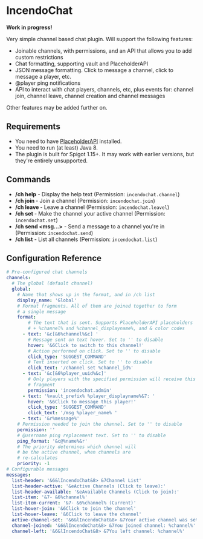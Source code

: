 # IncendoChat

**Work in progress!** 

Very simple channel based chat plugin. Will support the following features:
- Joinable channels, with permissions, and an API that allows you to add custom restrictions
- Chat formatting, supporting vault and PlaceholderAPI 
- JSON message formatting. Click to message a channel, click to message a player, etc. 
- @player ping notifications
- API to interact with chat players, channels, etc, plus events for: channel join,
 channel leave, channel creation and channel messages

Other features may be added further on.

## Requirements
- You need to have [PlaceholderAPI](https://www.spigotmc.org/resources/placeholderapi.6245/) installed.
- You need to run (at least) Java 8.
- The plugin is built for Spigot 1.15+. It may work with earlier versions, but they're entirely unsupported.

## Commands
- **/ch help** - Display the help text (Permission: `incendochat.channel`)
- **/ch join <channel>** - Join a channel (Permission: `incendochat.join`)
- **/ch leave <channel>** - Leave a channel (Permission: `incendochat.leavel`)
- **/ch set <channel>** - Make the channel your active channel (Permission: `incendochat.set`)
- **/ch send <channel> <msg...>** - Send a message to a channel you're in (Permission: `incendochat.send`)
- **/ch list** - List all channels (Permission: `incendochat.list`)

## Configuration Reference

```yaml
# Pre-configured chat channels
channels:
  # The global (default channel)
  global:
    # Name that shows up in the format, and in /ch list
    display_name: 'Global'
    # Format fragments. All of them are joined together to form
    # a single message
    format:
        # The text that is sent. Supports PlaceholderAPI placeholders
        # + %channel% and %channel_displayname%, and & color codes
      - text: '&c[&6%channel%&c] '
        # Message sent on text hover. Set to '' to disable 
        hover: '&6Click to switch to this channel!'
        # Action performed on click. Set to '' to disable
        click_type: 'SUGGEST_COMMAND'
        # Text inserted on click. Set to '' to disable
        click_text: '/channel set %channel_id%'
      - text: '&c[&6%player_uuid%&c]'
        # Only players with the specified permission will receive this
        # fragment
        permission: 'incendochat.admin'
      - text: '%vault_prefix% %player_displayname%&7: '
        hover: '&6Click to message this player!'
        click_type: 'SUGGEST_COMMAND'
        click_text: '/msg %player_name% '
      - text: '&r%message%'
    # Permission needed to join the channel. Set to '' to disable
    permission: ''
    # @username ping replacement text. Set to '' to disable
    ping_format: '&c@%name%&r'
    # The priority determines which channel will
    # be the active channel, when channels are
    # re-calculates
    priority: -1
# Configurable messages
messages:
  list-header: '&6&lIncendoChat&8> &7Channel List'
  list-header-active: '&eActive Channels (Click to leave):'
  list-header-available: '&eAvailable Channels (Click to join):'
  list-item: '&7- &6%channel%'
  list-item-current: '&7- &6%channel% (Current)'
  list-hover-join: '&6Click to join the channel'
  list-hover-leave: '&6Click to leave the channel'
  active-channel-set: '&6&lIncendoChat&8> &7Your active channel was set to: %channel%'
  channel-joined: '&6&lIncendoChat&8> &7You joined channel: %channel%'
  channel-left: '&6&lIncendoChat&8> &7You left channel: %channel%'
```
